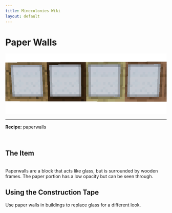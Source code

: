```yaml
---
title: Minecolonies Wiki
layout: default
---
```

# Paper Walls

<img src="../../assets/images/deco/paperwalls.png" alt="Paper Walls" />
    <hr />

<div class="infobox box text-center">
<p><strong>Recipe:</strong> 
    <recipe>paperwalls</recipe>
</div>
<br>


## The Item
<br>
Paperwalls are a block that acts like glass, but is surrounded by wooden frames. The paper portion has a low opacity but can be seen through.
<br>

## Using the Construction Tape

Use paper walls in buildings to replace glass for a different look.